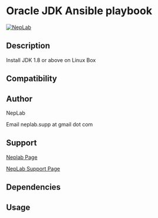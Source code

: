 # Oracle JDK Ansible playbook

[![NepLab](http://neplab.com/wp-content/uploads/2016/02/neplab-logo-retina.png)](https://support.neplab.com) 


## Description
Install JDK 1.8 or above on Linux Box


## Compatibility


## Author

NepLab 

Email neplab.supp at gmail dot com


## Support

[Neplab Page](http://neplab.com)

[NepLab Support Page](https://support.neplab.com)


## Dependencies


## Usage
